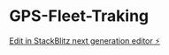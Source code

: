 # GPS-Fleet-Traking

[Edit in StackBlitz next generation editor ⚡️](https://stackblitz.com/~/github.com/adel312/GPS-Fleet-Traking)
